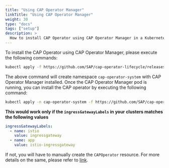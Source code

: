 ```yaml
---
title: "Using CAP Operator Manager"
linkTitle: "Using CAP Operator Manager"
weight: 30
type: "docs"
tags: ["setup"]
description: >
  How to install CAP Operator using CAP Operator Manager in a Kubernetes cluster
---
```


To install the CAP Operator using CAP Operator Manager, please execute the following commands:

```bash
kubectl apply -f https://github.com/SAP/cap-operator-lifecycle/releases/latest/download/manager_manifest.yaml
```

The above command will create namespace `cap-operator-system` with CAP Operator Manager installed. Once the CAP Operator Manager pod is running, you can install the CAP operator by executing the following command:

```bash
kubectl apply -n cap-operator-system -f https://github.com/SAP/cap-operator-lifecycle/releases/latest/download/manager_default_CR.yaml
```
**This would work only if the `ingressGatewayLabels` in your clusters matches the following values**

```yaml
ingressGatewayLabels:
  - name: istio
    value: ingressgateway
  - name: app
    value: istio-ingressgateway
```

If not, you will have to manually create the `CAPOperator` resource. For more details on the same, please refer to [link](https://sap.github.io/cap-operator-lifecycle/docs/installation/local-cluster/).
